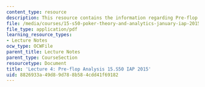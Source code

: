 ```yaml
---
content_type: resource
description: This resource contains the information regarding Pre-flop Analysis.
file: /media/courses/15-s50-poker-theory-and-analytics-january-iap-2015/8826933a49d89d788b584cdd41f69182_MIT15_S50IAP15_L4_PreFlop.pdf
file_type: application/pdf
learning_resource_types:
- Lecture Notes
ocw_type: OCWFile
parent_title: Lecture Notes
parent_type: CourseSection
resourcetype: Document
title: 'Lecture 4: Pre-flop Analysis 15.S50 IAP 2015'
uid: 8826933a-49d8-9d78-8b58-4cdd41f69182
---
```

